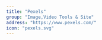 ```yaml
---
title: "Pexels"
group: "Image,Video Tools & Site"
address: "https://www.pexels.com/"
icon: "pexels.svg"
---
```

